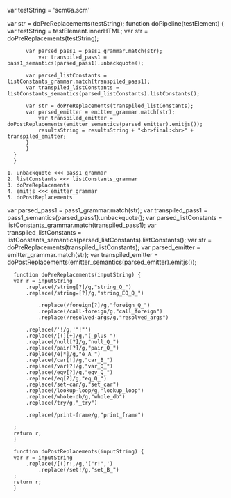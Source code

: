 var testString = 'scm6a.scm'

var str = doPreReplacements(testString);
      function doPipeline(testElement) {
	  var testString = testElement.innerHTML;
	  var str = doPreReplacements(testString);

          var parsed_pass1 = pass1_grammar.match(str);
              var transpiled_pass1 = pass1_semantics(parsed_pass1).unbackquote();
	      
	      var parsed_listConstants = listConstants_grammar.match(transpiled_pass1);
		  var transpiled_listConstants = listConstants_semantics(parsed_listConstants).listConstants();

		  var str = doPreReplacements(transpiled_listConstants);
		  var parsed_emitter = emitter_grammar.match(str);
		      var transpiled_emitter = doPostReplacements(emitter_semantics(parsed_emitter).emitjs());
		      resultsString = resultsString + "<br>final:<br>" + transpiled_emitter;
		  }
	      }
	  }
      }

```
1. unbackquote <<< pass1_grammar
2. listConstants <<< listConstants_grammar
3. doPreReplacements
4. emitjs <<< emitter_grammar
5. doPostReplacements
```



var parsed_pass1 = pass1_grammar.match(str);
var transpiled_pass1 = pass1_semantics(parsed_pass1).unbackquote();
var parsed_listConstants = listConstants_grammar.match(transpiled_pass1);
var transpiled_listConstants = listConstants_semantics(parsed_listConstants).listConstants();
var str = doPreReplacements(transpiled_listConstants);
var parsed_emitter = emitter_grammar.match(str);
var transpiled_emitter = doPostReplacements(emitter_semantics(parsed_emitter).emitjs());


      function doPreReplacements(inputString) {
	  var r = inputString
	      .replace(/string[?]/g,"string_Q_")
	      .replace(/string=[?]/g,"string_EQ_Q_")

              .replace(/foreign[?]/g,"foreign_Q_")
              .replace(/call-foreign/g,"call_foreign")
              .replace(/resolved-args/g,"resolved_args")

	      .replace(/'!/g,'"!"')
	      .replace(/[(][+]/g,"(_plus ")
	      .replace(/null[?]/g,"null_Q_")
	      .replace(/pair[?]/g,"pair_Q_")
	      .replace(/e[*]/g,"e_A_")
	      .replace(/car[!]/g,"car_B_")
	      .replace(/var[?]/g,"var_Q_")
	      .replace(/eqv[?]/g,"eqv_Q_")
	      .replace(/eq[?]/g,"eq_Q_")
	      .replace(/set-car/g,"set_car")
	      .replace(/lookup-loop/g,"lookup_loop")
	      .replace(/whole-db/g,"whole_db")
	      .replace(/try/g,"_try")

	      .replace(/print-frame/g,"print_frame")

	  ;
	  return r;
      }

      function doPostReplacements(inputString) {
	  var r = inputString
	      .replace(/[(]r!,/g,'("r!",')
              .replace(/set!/g,"set_B_")
	  ;
	  return r;
      }
      
